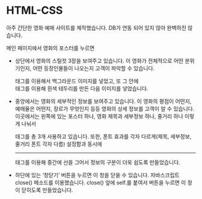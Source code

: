 # HTML-CSS
아주 간단한 영화 예매 사이트를 제작했습니다. DB가 연동 되어 있지 않아 완벽하진 않습니다.

메인 페이지에서 영화의 포스터를 누르면
- 상단에서 영화의 스틸컷 3장을 보여주고 있습니다. 이 영화가 전체적으로 어떤 분위기인지, 어떤 등장인물들이 나오는지 고객이 파악할 수 있습니다. <div> 태그를 이용해서 백그라운드 이미지를 넣었고, 또 그 안에 <div> 태그를 이용해 흰색 테두리를 만든 다음 이미지를 넣었습니다.

- 중앙에서는 영화의 세부적인 정보를 보여주고 있습니다. 이 영화의 평점이 어떤지, 예매율은 어떤지, 장르가 무엇인지 등등 영화의 상세 정보를 고객이 알 수 있습니다. 이곳에서는  왼쪽에 있는 포스터 하나, 영화 제목과 세부정보 하나, 줄거리 하나 이렇게 나눠서 <div> 태그를 총 3개 사용하고 있습니다. 또한, 폰트 효과를 각자 다르게(제목, 세부정보, 줄거리 폰트 각자 다름) 설정함과 동시에 <hr> 태그를 이용해 중간에 선을 그어서 정보의 구분이 더욱 쉽도록 만들었습니다.

- 하단에 있는 ‘창닫기’ 버튼을 누르면 이 창을 닫을 수 있습니다. 자바스크립트 close() 메소드를 이용했습니다. close() 앞에 self.를 붙여서 버튼을 누르면 이 창이 닫히도록 만들었습니다.
